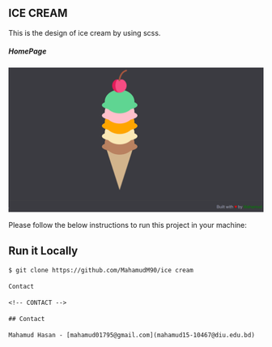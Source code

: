 ## ICE CREAM

This is the design of ice cream by using scss.

##### HomePage
![ScreenShot of Form](a.png)

Please follow the below instructions to run this project in your machine:

## Run it Locally
```
$ git clone https://github.com/MahamudM90/ice cream

Contact

<!-- CONTACT -->

## Contact

Mahamud Hasan - [mahamud01795@gmail.com](mahamud15-10467@diu.edu.bd)


